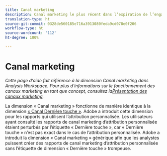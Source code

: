```yaml
---
title: Canal marketing
description: Canal marketing le plus récent dans l’expiration de l’engagement du visiteur.
translation-type: ht
source-git-commit: 0328de560185e716a3913080feda9cd078e0f206
workflow-type: ht
source-wordcount: '112'
ht-degree: 100%

---
```



# Canal marketing

*Cette page d’aide fait référence à la dimension Canal marketing dans Analysis Workspace. Pour plus d’informations sur le fonctionnement des canaux marketing en tant que concept, consultez la[Présentation des canaux marketing](../c-marketing-channels/c-getting-started-mchannel.md).*

La dimension « Canal marketing » fonctionne de manière identique à la dimension [« Canal Dernière touche »](last-touch-channel.md). Adobe a introduit cette dimension pour les rapports qui utilisent l’attribution personnalisée. Les utilisateurs ayant consulté les rapports de canal marketing d’attribution personnalisée étaient perturbés par l’étiquette « Dernière touche », car « Dernière touche » n’est pas exact dans le cas de l’attribution personnalisée. Adobe a introduit la dimension « Canal marketing » générique afin que les analystes puissent créer des rapports de canal marketing d’attribution personnalisée sans l’étiquette de dimension « Dernière touche » trompeuse.
